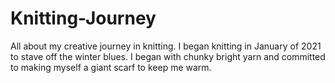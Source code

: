 # Knitting-Journey
All about my creative journey in knitting. 
I began knitting in January of 2021 to stave off the winter blues. I began with chunky bright yarn and committed to making myself a giant scarf to keep me warm. 
